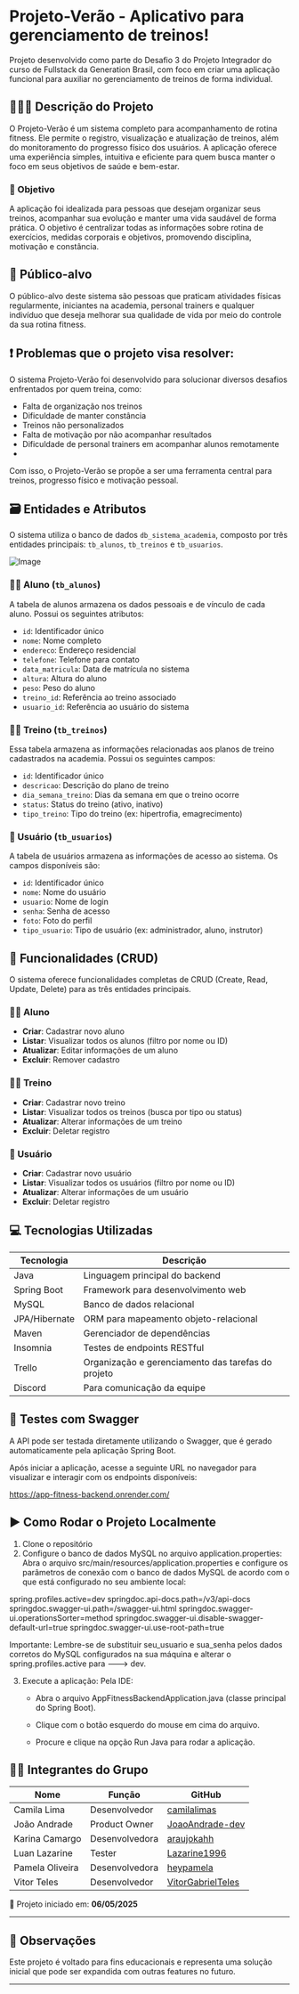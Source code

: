 # Projeto-Verão - Aplicativo para gerenciamento de treinos!

Projeto desenvolvido como parte do Desafio 3 do Projeto Integrador do curso de Fullstack da Generation Brasil, com foco em criar uma aplicação funcional para auxiliar no gerenciamento de treinos de forma individual.


## 👨‍👦‍👦 Descrição do Projeto

O Projeto-Verão é um sistema completo para acompanhamento de rotina fitness. Ele permite o registro, visualização e atualização de treinos, além do monitoramento do progresso físico dos usuários. A aplicação oferece uma experiência simples, intuitiva e eficiente para quem busca manter o foco em seus objetivos de saúde e bem-estar.


### 🎯 Objetivo

A aplicação foi idealizada para pessoas que desejam organizar seus treinos, acompanhar sua evolução e manter uma vida saudável de forma prática. O objetivo é centralizar todas as informações sobre rotina de exercícios, medidas corporais e objetivos, promovendo disciplina, motivação e constância.


## 👥 Público-alvo

O público-alvo deste sistema são pessoas que praticam atividades físicas regularmente, iniciantes na academia, personal trainers e qualquer indivíduo que deseja melhorar sua qualidade de vida por meio do controle da sua rotina fitness.


## ❗ Problemas que o projeto visa resolver:

O sistema Projeto-Verão foi desenvolvido para solucionar diversos desafios enfrentados por quem treina, como:

- Falta de organização nos treinos
- Dificuldade de manter constância
- Treinos não personalizados
- Falta de motivação por não acompanhar resultados
- Dificuldade de personal trainers em acompanhar alunos remotamente
- 
Com isso, o Projeto-Verão se propõe a ser uma ferramenta central para treinos, progresso físico e motivação pessoal.


## 🗃️ Entidades e Atributos
O sistema utiliza o banco de dados `db_sistema_academia`, composto por três entidades principais: `tb_alunos`, `tb_treinos` e `tb_usuarios`.

![Image](https://github.com/user-attachments/assets/e3d31507-f3d4-42ab-9eda-9e798696c17b)

### 🧍‍♂️ Aluno (`tb_alunos`)
A tabela de alunos armazena os dados pessoais e de vínculo de cada aluno. Possui os seguintes atributos:

- `id`: Identificador único  
- `nome`: Nome completo  
- `endereco`: Endereço residencial  
- `telefone`: Telefone para contato  
- `data_matricula`: Data de matrícula no sistema  
- `altura`: Altura do aluno  
- `peso`: Peso do aluno  
- `treino_id`: Referência ao treino associado  
- `usuario_id`: Referência ao usuário do sistema  

### 🏋️‍♀️ Treino (`tb_treinos`)
Essa tabela armazena as informações relacionadas aos planos de treino cadastrados na academia. Possui os seguintes campos:

- `id`: Identificador único  
- `descricao`: Descrição do plano de treino  
- `dia_semana_treino`: Dias da semana em que o treino ocorre  
- `status`: Status do treino (ativo, inativo)  
- `tipo_treino`: Tipo do treino (ex: hipertrofia, emagrecimento)  

### 👤 Usuário (`tb_usuarios`)
A tabela de usuários armazena as informações de acesso ao sistema. Os campos disponíveis são:

- `id`: Identificador único  
- `nome`: Nome do usuário  
- `usuario`: Nome de login  
- `senha`: Senha de acesso  
- `foto`: Foto do perfil  
- `tipo_usuario`: Tipo de usuário (ex: administrador, aluno, instrutor)
  

## 🔧 Funcionalidades (CRUD)

O sistema oferece funcionalidades completas de CRUD (Create, Read, Update, Delete) para as três entidades principais.

### 🧍‍♂️ Aluno
- **Criar**: Cadastrar novo aluno  
- **Listar**: Visualizar todos os alunos (filtro por nome ou ID)  
- **Atualizar**: Editar informações de um aluno  
- **Excluir**: Remover cadastro  

### 🏋️‍♀️ Treino
- **Criar**: Cadastrar novo treino  
- **Listar**: Visualizar todos os treinos (busca por tipo ou status)  
- **Atualizar**: Alterar informações de um treino  
- **Excluir**: Deletar registro  

### 👤 Usuário
- **Criar**: Cadastrar novo usuário  
- **Listar**: Visualizar todos os usuários (filtro por nome ou ID)  
- **Atualizar**: Alterar informações de um usuário  
- **Excluir**: Deletar registro  

## 💻 Tecnologias Utilizadas

| Tecnologia      | Descrição                                           |
|-----------------|-----------------------------------------------------|
| Java            | Linguagem principal do backend                      |
| Spring Boot     | Framework para desenvolvimento web                  |
| MySQL           | Banco de dados relacional                           |
| JPA/Hibernate   | ORM para mapeamento objeto-relacional               |
| Maven           | Gerenciador de dependências                         |
| Insomnia        | Testes de endpoints RESTful                         |
| Trello          | Organização e gerenciamento das tarefas do projeto  |
| Discord         | Para comunicação da equipe                          |


## 🧪 Testes com Swagger

A API pode ser testada diretamente utilizando o Swagger, que é gerado automaticamente pela aplicação Spring Boot.

Após iniciar a aplicação, acesse a seguinte URL no navegador para visualizar e interagir com os endpoints disponíveis:

https://app-fitness-backend.onrender.com/

## ▶️ Como Rodar o Projeto Localmente
1. Clone o repositório
2. Configure o banco de dados MySQL no arquivo application.properties:
    Abra o arquivo src/main/resources/application.properties e configure os parâmetros de conexão com o banco de dados MySQL de acordo com o que está configurado no seu ambiente local:


 spring.profiles.active=dev
springdoc.api-docs.path=/v3/api-docs
springdoc.swagger-ui.path=/swagger-ui.html
springdoc.swagger-ui.operationsSorter=method
springdoc.swagger-ui.disable-swagger-default-url=true
springdoc.swagger-ui.use-root-path=true

Importante: Lembre-se de substituir seu_usuario e sua_senha pelos dados corretos do MySQL configurados na sua máquina e alterar o spring.profiles.active para ---> dev.

3. Execute a aplicação:
    Pela IDE:
    - Abra o arquivo AppFitnessBackendApplication.java (classe principal do Spring Boot).

    - Clique com o botão esquerdo do mouse em cima do arquivo.

    - Procure e clique na opção Run Java para rodar a aplicação.



## 👨‍💻 Integrantes do Grupo

| Nome              | Função         | GitHub                                   |
|-------------------|----------------|-------------------------------------------|
| Camila Lima       | Desenvolvedor  | [camilalimas](https://github.com/camilalimas)|
| João Andrade      | Product Owner  | [JoaoAndrade-dev](https://github.com/JoaoAndrade-dev)|
| Karina Camargo    | Desenvolvedora | [araujokahh](https://github.com/araujokahh)|
| Luan Lazarine     | Tester         | [Lazarine1996](https://github.com/Lazarine1996)|
| Pamela Oliveira   | Desenvolvedora | [heypamela](https://github.com/heypamela)|
| Vitor Teles       | Desenvolvedor  | [VitorGabrielTeles](https://github.com/VitorGabrielTeles)|



📅 Projeto iniciado em: **06/05/2025**


---

## 📌 Observações

Este projeto é voltado para fins educacionais e representa uma solução inicial que pode ser expandida com outras features no futuro.

---
